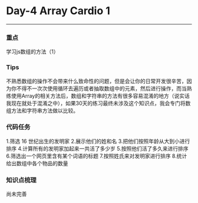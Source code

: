 # Day-4 Array Cardio 1
---
### 重点
学习js数组的方法（1）

### Tips
不熟悉数组的操作不会带来什么致命性的问题，但是会让你的日常开发很辛苦，因为你不得不一次次使用循环去遍历或者抽取数组中的元素，然后进行操作，而当熟练使用Array的相关方法后，数组和字符串的方法有很多容易混淆的地方（说实话我现在就处于混淆之中），如果30天的练习最终未涉及这个知识点，我会专门将数组方法和字符串方法做以比较。

### 代码任务
1.筛选 16 世纪出生的发明家
2.展示他们的姓和名
3.把他们按照年龄从大到小进行排序
4.计算所有的发明家加起来一共活了多少岁
5.按照他们活了多久来进行排序
6.筛选出一个网页里含有某个词语的标题
7.按照姓氏来对发明家进行排序
8.统计给出数组中各个物品的数量

### 知识点梳理
尚未完善